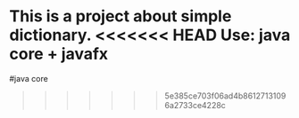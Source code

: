 This is a project about simple dictionary.
<<<<<<< HEAD
Use: java core + javafx
=======
#java core
>>>>>>> 5e385ce703f06ad4b86127131096a2733ce4228c


